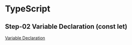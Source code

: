 # TypeScript

## Step-02 Variable Declaration (const let)

[Variable Declaration](https://www.typescriptlang.org/docs/handbook/variable-declarations.html)
